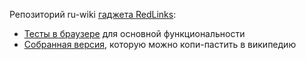Репозиторий ru-wiki [гаджета RedLinks](https://ru.wikipedia.org/wiki/MediaWiki:Gadget-wdRedLinks.js):
* [Тесты в браузере](https://ruwiki.github.io/redlinks/tests.html) для основной функциональности
* [Собранная версия](https://ruwiki.github.io/redlinks/format.html), которую можно копи-пастить в википедию
